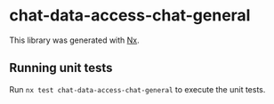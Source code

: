 # chat-data-access-chat-general

This library was generated with [Nx](https://nx.dev).

## Running unit tests

Run `nx test chat-data-access-chat-general` to execute the unit tests.
